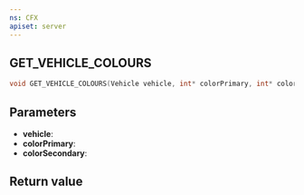 ```yaml
---
ns: CFX
apiset: server
---
```

## GET_VEHICLE_COLOURS

```c
void GET_VEHICLE_COLOURS(Vehicle vehicle, int* colorPrimary, int* colorSecondary);
```


## Parameters
* **vehicle**: 
* **colorPrimary**:
* **colorSecondary**:

## Return value
